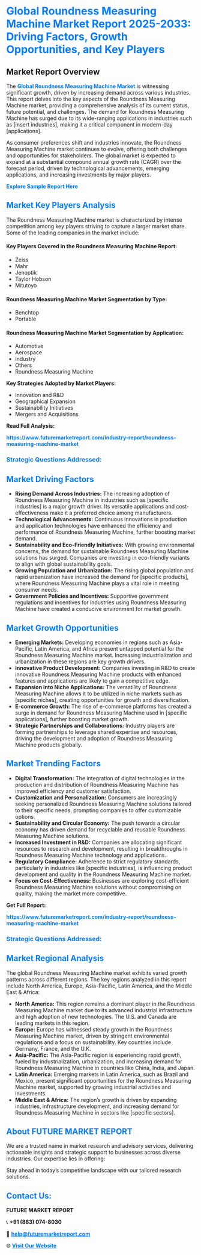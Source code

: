 <h1 style="color: #007BFF;">Global Roundness Measuring Machine Market Report 2025-2033: Driving Factors, Growth Opportunities, and Key Players</h1>

<section id="overview">
<h2>Market Report Overview</h2>
<p>The <a href="https://www.futuremarketreport.com/industry-report/roundness-measuring-machine-market" style="color: #007BFF; text-decoration: none;"><strong>Global Roundness Measuring Machine Market</strong></a> is witnessing significant growth, driven by increasing demand across various industries. This report delves into the key aspects of the Roundness Measuring Machine market, providing a comprehensive analysis of its current status, future potential, and challenges. The demand for Roundness Measuring Machine has surged due to its wide-ranging applications in industries such as [insert industries], making it a critical component in modern-day [applications].</p>
<p>As consumer preferences shift and industries innovate, the Roundness Measuring Machine market continues to evolve, offering both challenges and opportunities for stakeholders. The global market is expected to expand at a substantial compound annual growth rate (CAGR) over the forecast period, driven by technological advancements, emerging applications, and increasing investments by major players.</p>
</section>

<section id="overview">
<p><a href="https://www.futuremarketreport.com/request-sample/reportId=128475" style="color: #007BFF; text-decoration: none;"><strong>Explore Sample Report Here</strong></a></p>
</section>

<section id="key-players">
<h2 style="color: #007BFF;">Market Key Players Analysis</h2>
<p>The Roundness Measuring Machine market is characterized by intense competition among key players striving to capture a larger market share. Some of the leading companies in the market include:</p>
<h4>Key Players Covered in the Roundness Measuring Machine Report:</h4>
<ul><li>Zeiss</li><li>Mahr</li><li>Jenoptik</li><li>Taylor Hobson</li><li>Mitutoyo</li></ul>
<h4>Roundness Measuring Machine Market Segmentation by Type:</h4>
<ul><li>Benchtop</li><li>Portable</li></ul>

<h4>Roundness Measuring Machine Market Segmentation by Application:</h4>
<ul><li>Automotive</li><li>Aerospace</li><li>Industry</li><li>Others</li><li>Roundness Measuring Machine</li></ul>
<p><strong>Key Strategies Adopted by Market Players:</strong></p>
<ul>
<li>Innovation and R&D</li>
<li>Geographical Expansion</li>
<li>Sustainability Initiatives</li>
<li>Mergers and Acquisitions</li>
</ul>
</section>

<section>
<p><strong>Read Full Analysis: </strong></p><a href="https://www.futuremarketreport.com/industry-report/roundness-measuring-machine-market" style="color: #007BFF; text-decoration: none;"><strong>https://www.futuremarketreport.com/industry-report/roundness-measuring-machine-market</strong></a>
<h3 style="color: #007BFF;">Strategic Questions Addressed:</h3>
</section>

<section id="driving-factors">
<h2 style="color: #007BFF;">Market Driving Factors</h2>
<ul>
<li><strong>Rising Demand Across Industries:</strong> The increasing adoption of Roundness Measuring Machine in industries such as [specific industries] is a major growth driver. Its versatile applications and cost-effectiveness make it a preferred choice among manufacturers.</li>
<li><strong>Technological Advancements:</strong> Continuous innovations in production and application technologies have enhanced the efficiency and performance of Roundness Measuring Machine, further boosting market demand.</li>
<li><strong>Sustainability and Eco-Friendly Initiatives:</strong> With growing environmental concerns, the demand for sustainable Roundness Measuring Machine solutions has surged. Companies are investing in eco-friendly variants to align with global sustainability goals.</li>
<li><strong>Growing Population and Urbanization:</strong> The rising global population and rapid urbanization have increased the demand for [specific products], where Roundness Measuring Machine plays a vital role in meeting consumer needs.</li>
<li><strong>Government Policies and Incentives:</strong> Supportive government regulations and incentives for industries using Roundness Measuring Machine have created a conducive environment for market growth.</li>
</ul>
</section>

<section id="growth-opportunities">
<h2 style="color: #007BFF;">Market Growth Opportunities</h2>
<ul>
<li><strong>Emerging Markets:</strong> Developing economies in regions such as Asia-Pacific, Latin America, and Africa present untapped potential for the Roundness Measuring Machine market. Increasing industrialization and urbanization in these regions are key growth drivers.</li>
<li><strong>Innovative Product Development:</strong> Companies investing in R&D to create innovative Roundness Measuring Machine products with enhanced features and applications are likely to gain a competitive edge.</li>
<li><strong>Expansion into Niche Applications:</strong> The versatility of Roundness Measuring Machine allows it to be utilized in niche markets such as [specific niches], creating opportunities for growth and diversification.</li>
<li><strong>E-commerce Growth:</strong> The rise of e-commerce platforms has created a surge in demand for Roundness Measuring Machine used in [specific applications], further boosting market growth.</li>
<li><strong>Strategic Partnerships and Collaborations:</strong> Industry players are forming partnerships to leverage shared expertise and resources, driving the development and adoption of Roundness Measuring Machine products globally.</li>
</ul>
</section>

<section id="trending-factors">
<h2 style="color: #007BFF;">Market Trending Factors</h2>
<ul>
<li><strong>Digital Transformation:</strong> The integration of digital technologies in the production and distribution of Roundness Measuring Machine has improved efficiency and customer satisfaction.</li>
<li><strong>Customization and Personalization:</strong> Consumers are increasingly seeking personalized Roundness Measuring Machine solutions tailored to their specific needs, prompting companies to offer customizable options.</li>
<li><strong>Sustainability and Circular Economy:</strong> The push towards a circular economy has driven demand for recyclable and reusable Roundness Measuring Machine solutions.</li>
<li><strong>Increased Investment in R&D:</strong> Companies are allocating significant resources to research and development, resulting in breakthroughs in Roundness Measuring Machine technology and applications.</li>
<li><strong>Regulatory Compliance:</strong> Adherence to strict regulatory standards, particularly in industries like [specific industries], is influencing product development and quality in the Roundness Measuring Machine market.</li>
<li><strong>Focus on Cost-Effectiveness:</strong> Businesses are exploring cost-efficient Roundness Measuring Machine solutions without compromising on quality, making the market more competitive.</li>
</ul>
</section>

<section>
<p><strong>Get Full Report: </strong></p><a href="https://www.futuremarketreport.com/industry-report/roundness-measuring-machine-market" style="color: #007BFF; text-decoration: none;"><strong>https://www.futuremarketreport.com/industry-report/roundness-measuring-machine-market</strong></a>
<h3 style="color: #007BFF;">Strategic Questions Addressed:</h3>
</section>


<section id="regional-analysis">
<h2 style="color: #007BFF;">Market Regional Analysis</h2>
<p>The global Roundness Measuring Machine market exhibits varied growth patterns across different regions. The key regions analyzed in this report include North America, Europe, Asia-Pacific, Latin America, and the Middle East & Africa:</p>
<ul>
<li><strong>North America:</strong> This region remains a dominant player in the Roundness Measuring Machine market due to its advanced industrial infrastructure and high adoption of new technologies. The U.S. and Canada are leading markets in this region.</li>
<li><strong>Europe:</strong> Europe has witnessed steady growth in the Roundness Measuring Machine market, driven by stringent environmental regulations and a focus on sustainability. Key countries include Germany, France, and the U.K.</li>
<li><strong>Asia-Pacific:</strong> The Asia-Pacific region is experiencing rapid growth, fueled by industrialization, urbanization, and increasing demand for Roundness Measuring Machine in countries like China, India, and Japan.</li>
<li><strong>Latin America:</strong> Emerging markets in Latin America, such as Brazil and Mexico, present significant opportunities for the Roundness Measuring Machine market, supported by growing industrial activities and investments.</li>
<li><strong>Middle East & Africa:</strong> The region’s growth is driven by expanding industries, infrastructure development, and increasing demand for Roundness Measuring Machine in sectors like [specific sectors].</li>
</ul>
</section>

<footer>
<h2 style="color: #007BFF;">About FUTURE MARKET REPORT</h2>
<p>We are a trusted name in market research and advisory services, delivering actionable insights and strategic support to businesses across diverse industries. Our expertise lies in offering:</p>

<p>Stay ahead in today’s competitive landscape with our tailored research solutions.</p>

<h2 style="color: #007BFF;">Contact Us:</h2>
<p><strong>FUTURE MARKET REPORT</strong></p>
<p>📞 <strong>+91 (883) 074-8030</strong></p>
<p>📧 <strong><a href="mailto:help@futuremarketreport.com" style="color: #007BFF;">help@futuremarketreport.com</a></strong></p>
<p>🌐 <strong><a href="https://www.futuremarketreport.com/" style="color: #007BFF;">Visit Our Website</a></strong></p>
</footer>